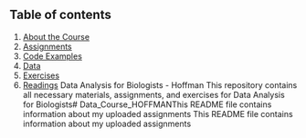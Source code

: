## Table of contents 
1. [About the Course](#about-the-course)
2. [Assignments](Assignments/)
3. [Code Examples](Code_Examples/)
4. [Data](Data/)
5. [Exercises](Exercises/)
6. [Readings](Readings/)
Data Analysis for Biologists - Hoffman
This repository contains all necessary materials, assignments, and exercises for Data Analysis for Biologists# Data_Course_HOFFMANThis README file contains information about my uploaded assignments
This README file contains information about my uploaded assignments
